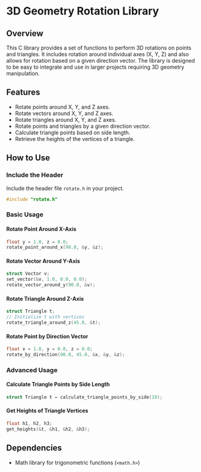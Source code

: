 
# 3D Geometry Rotation Library

## Overview

This C library provides a set of functions to perform 3D rotations on points and triangles. It includes rotation around individual axes (X, Y, Z) and also allows for rotation based on a given direction vector. The library is designed to be easy to integrate and use in larger projects requiring 3D geometry manipulation.

## Features

- Rotate points around X, Y, and Z axes.
- Rotate vectors around X, Y, and Z axes.
- Rotate triangles around X, Y, and Z axes.
- Rotate points and triangles by a given direction vector.
- Calculate triangle points based on side length.
- Retrieve the heights of the vertices of a triangle.

## How to Use

### Include the Header

Include the header file `rotate.h` in your project.

```c
#include "rotate.h"
```

### Basic Usage

#### Rotate Point Around X-Axis

```c
float y = 1.0, z = 0.0;
rotate_point_around_x(90.0, &y, &z);
```

#### Rotate Vector Around Y-Axis

```c
struct Vector v;
set_vector(&v, 1.0, 0.0, 0.0);
rotate_vector_around_y(90.0, &v);
```

#### Rotate Triangle Around Z-Axis

```c
struct Triangle t;
// Initialize t with vertices
rotate_triangle_around_z(45.0, &t);
```

#### Rotate Point by Direction Vector

```c
float x = 1.0, y = 0.0, z = 0.0;
rotate_by_direction(90.0, 45.0, &x, &y, &z);
```

### Advanced Usage

#### Calculate Triangle Points by Side Length

```c
struct Triangle t = calculate_triangle_points_by_side(10);
```

#### Get Heights of Triangle Vertices

```c
float h1, h2, h3;
get_heights(&t, &h1, &h2, &h3);
```

## Dependencies

- Math library for trigonometric functions (`<math.h>`)
